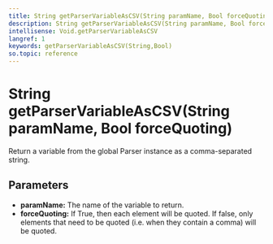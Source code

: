 ```yaml
---
title: String getParserVariableAsCSV(String paramName, Bool forceQuoting)
description: String getParserVariableAsCSV(String paramName, Bool forceQuoting)
intellisense: Void.getParserVariableAsCSV
langref: 1
keywords: getParserVariableAsCSV(String,Bool)
so.topic: reference
---
```


# String getParserVariableAsCSV(String paramName, Bool forceQuoting)

Return a variable from the global Parser instance as a comma-separated string.

## Parameters

* **paramName:** The name of the variable to return.
* **forceQuoting:** If True, then each element will be quoted. If false, only elements that need to be quoted (i.e. when they contain a comma) will be quoted.
